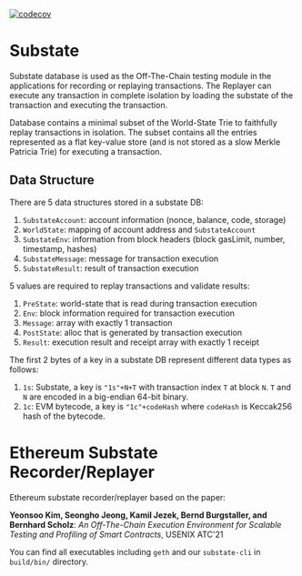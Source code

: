[![codecov](https://codecov.io/gh/0xsoniclabs/substate/graph/badge.svg?token=I28J4HB5NG)](https://codecov.io/gh/0xsoniclabs/substate)

# Substate
Substate database is used as the Off-The-Chain testing module in the applications for recording or replaying transactions. The Replayer can execute any transaction in complete isolation by loading the substate of the transaction and executing the transaction.

Database contains a minimal subset of the World-State Trie to faithfully replay transactions in isolation. The subset contains all the entries represented as a flat key-value store (and is not stored as a slow Merkle Patricia Trie) for executing a transaction.

## Data Structure

There are 5 data structures stored in a substate DB:
1. `SubstateAccount`: account information (nonce, balance, code, storage)
2. `WorldState`: mapping of account address and `SubstateAccount`
3. `SubstateEnv`: information from block headers (block gasLimit, number, timestamp, hashes)
4. `SubstateMessage`: message for transaction execution
5. `SubstateResult`: result of transaction execution

5 values are required to replay transactions and validate results:
1. `PreState`: world-state that is read during transaction execution
2. `Env`: block information required for transaction execution
3. `Message`: array with exactly 1 transaction
4. `PostState`: alloc that is generated by transaction execution
5. `Result`: execution result and receipt array with exactly 1 receipt

The first 2 bytes of a key in a substate DB represent different data types as follows:
1. `1s`: Substate, a key is `"1s"+N+T` with transaction index `T` at block `N`.
`T` and `N` are encoded in a big-endian 64-bit binary.
2. `1c`: EVM bytecode, a key is `"1c"+codeHash` where `codeHash` is Keccak256 hash of the bytecode.

# Ethereum Substate Recorder/Replayer
Ethereum substate recorder/replayer based on the paper:

**Yeonsoo Kim, Seongho Jeong, Kamil Jezek, Bernd Burgstaller, and Bernhard Scholz**: _An Off-The-Chain Execution Environment for Scalable Testing and Profiling of Smart Contracts_,  USENIX ATC'21

You can find all executables including `geth` and our `substate-cli` in `build/bin/` directory.
